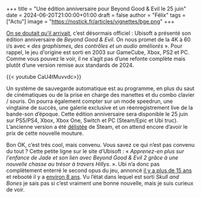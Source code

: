 +++
title = "Une édition anniversaire pour Beyond Good & Evil le 25 juin"
date = 2024-06-20T21:00:00+01:00
draft = false
author = "Félix"
tags = ["Actu"]
image = "https://nostick.fr/articles/vignettes/bge.png"
+++

[On se doutait qu’il arrivait](https://nostickreloaded.substack.com/i/139360804/cherie-jai-remasterise-les-gosses), c’est désormais officiel : Ubisoft a présenté son édition anniversaire de *Beyond Good & Evil*. On nous promet de la 4K à 60 i/s avec « *des graphismes, des contrôles et un audio améliorés* ». Pour rappel, le jeu d'origine est sorti en 2003 sur GameCube, Xbox, PS2 et PC. Comme vous pouvez le voir, il ne s’agit pas d’une refonte complète mais plutôt d’une version remise aux standards de 2024.

{{< youtube CaU4tMuvvdc>}}

Un système de sauvegarde automatique est au programme, en plus du saut de cinématiques ou de la prise en charge des manettes et du combo clavier / souris. On pourra également compter sur un mode speedrun, une vingtaine de succès, une galerie exclusive et un réenregistrement live de la bande-son d’époque. Cette édition anniversaire sera disponible le 25 juin sur PS5/PS4, Xbox, Xbox One, Switch et PC (Steam/Epic et Ubi truc). L’ancienne version a été [délistée](https://store.steampowered.com/app/15130/Beyond_Good_and_Evil/) de Steam, et on attend encore d’avoir le prix de cette nouvelle mouture.

Bon OK, c’est très cool, mais convenu. Vous savez ce qui n’est pas convenu du tout ? Cette petite ligne sur le site d’Ubisoft :  « *Apprenez-en plus sur l'enfance de Jade et son lien avec Beyond Good & Evil 2 grâce à une nouvelle chasse au trésor à travers Hillys*. ». Ubi n’a donc pas complètement enterré le second opus du jeu, annoncé [il y a plus de 15 ans](https://www.youtube.com/watch?v=-nh6qcfSEg4) et rebooté il y a [environ 8 ans](https://www.facebook.com/beyondgoodandevil/photos/a.168617863187768.35250.131546723561549/1068744866508392/?type=3&theater). Vu l’état dans lequel est sorti *Skull and Bones* je sais pas si c’est vraiment une bonne nouvelle, mais je suis curieux de voir.